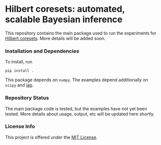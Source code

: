 # Hilbert coresets: automated, scalable Bayesian inference

This repository contains the main package used to run the experiments for [Hilbert coresets](http://arxiv.org/abs/1710.05053). More details will be added soon.

### Installation and Dependencies

To install, run 

    pip install . 
    
This package depends on `numpy`. The examples depend additionally on `scipy` and [lap](https://github.com/gatagat/lap). 

### Repository Status

The main package code is tested, but the examples have not yet been tested. More details about usage, output, etc will be updated here shortly.


### License Info

This project is offered under the [MIT License](https://opensource.org/licenses/MIT).
